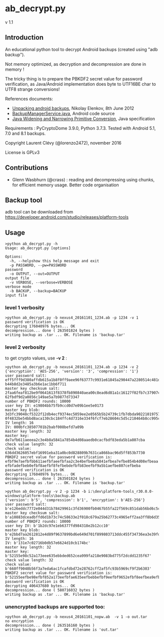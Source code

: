 
# ab_decrypt.py #
v 1.1

## Introduction ##

An educational python tool to decrypt Android backups (created using "adb backup"). 

Not memory optimized, as decryption and decompression are done in memory !

The tricky thing is to prepare the PBKDF2 secret value for password verification, as Java/Android implementation does byte to UTF16BE char to UTF8 strange conversions!

References documents:

- [Unpacking android backups](https://nelenkov.blogspot.fr/2012/06/unpacking-android-backups.html "Unpacking android backups"), Nikolay Elenkov, 8th June 2012
- [BackupManagerService.java](https://android.googlesource.com/platform/frameworks/base/+/master/services/backup/java/com/android/server/backup/BackupManagerService.java "BackupManagerService.java"), Android code source
- [Java Widening and Narrowing Primitive Conversion](https://docs.oracle.com/javase/specs/jls/se8/html/jls-5.html#jls-5.1.4 "Java Widening and Narrowing Primitive Conversion "), Java specification

Requirements : PyCryptoDome 3.9.0, Python 3.7.3. Tested with Android 5.1,  7.0 and 8.1 backups.

Copyright Laurent Clévy (@lorenzo2472), november 2016

License is GPLv3

## Contributions ## 

- Glenn Wasbhurn (@crass) : reading and decompressing using chunks, for efficient memory usage. Better code organisation

## Backup tool

adb tool can be downloaded from https://developer.android.com/studio/releases/platform-tools



## Usage ##

    >python ab_decrypt.py -h
    Usage: ab_decrypt.py [options]
    
    Options:
      -h, --helpshow this help message and exit
      -p PASSWORD, --pw=PASSWORD
    password
      -o OUTPUT, --out=OUTPUT
    output file
      -v VERBOSE, --verbose=VERBOSE
    verbose mode
      -b BACKUP, --backup=BACKUP
    input file

### level 1 verbosity

    >python ab_decrypt.py -b nexus4_20161101_1234.ab -p 1234 -v 1
    password verification is OK
    decrypting 176040976 bytes... OK
    decompression... done ( 263501824 bytes )
    writing backup as .tar ... OK. Filename is 'backup.tar'

### level 2 verbosity

to get crypto values, use **-v 2** :

    >python ab_decrypt.py -b nexus4_20161101_1234.ab -p 1234 -v 2
    {'encryption': 'AES-256', 'version': '3', 'compression': '1'}
    user password salt: eff5fff9d380affdb615a1b8f0ff9aee96f63777c9931e61845a290447a2280514c481dcebe1ab6175d159ba1e2225f61275
    b44b8d2e3485a3b6e1ac1bb6f711
    master key checksum salt: 2faa6feaf812be9f0641613f8378fb890840aea00c8ead6d81a1c16127f02fb7c37907c3c88bc08ccd2cd70aed162c
    62fbdf9d2a0856c149ae5a7b9877d73347
    number of PBKDF2 rounds: 10000
    user key IV: e19804bb75fb9ccd0d7e09b1ee5e0173
    master key blob: 3d3fc39048cf5322f12db4ecf9374ec5059ee2e0565b5b24739c1fb7dbda902210197574d2c709874a7022673fd1a9b2e67e8b6
    0f4832be54bbd8aca130cbc184ffc4d7316e334f6fcf7eb28604c5d5c210464b8cc995c75d9be9dabf7dbfd35
    IV length: 16
    IV: 000bfc38507701b2babf008befd7a09b
    master key length: 32
    master key: de7afb611aeeea2c3e4b8a5841a7854b4d08aaedb0cacfbdf83eda5b1a807cba
    check value length: 32
    check value: 636dd3626057ebf16991eba31a0bc0d828809b7631ca866bac96d5ff853b7730
    PBKDF2 secret value for password verification is: efbf9e7aefbfbb611aefbfaeefbfaa2c3e4befbe8a5841efbea7efbe854b4d08efbeaa
    efbfadefbeb0efbf8aefbf8fefbebdefbfb83eefbf9a5b1aefbe807cefbeba
    password verification is OK
    decrypting 176040976 bytes... OK
    decompression... done ( 263501824 bytes )
    writing backup as .tar ... OK. Filename is 'backup.tar'
    
    >python ab_decrypt.py -v 2 -p 1234 -b i:\dev\platform-tools_r30.0.0-windows\platform-tools\backup.ab
    {'version': b'5', 'compression': b'1', 'encryption': b'AES-256'}
    user password salt: b'e126eddc7772e044d31b78429961c3fd36900fb0467b55fa22f569c851dab56bd6c5c7bf4df194c3ff5572d67ab243567d7a732d76484a5d5813df28db20a44a'
    master key checksum salt: b'a10883dceadbffd6d1b73c74c58633e2f018c679a25b62773c4965eff2aa3ff8b6d35ac520463e2f7c3ad7ff319b092aaddab8a4287ade365bd70b2d2ced60eb'
    number of PBKDF2 rounds: 10000
    user key IV: b'1b2dc97e1eb6377fd984318e2b12cc10'
    master key blob: b'e2bbd7aa2612812e4d89f9637899bd6e649d701f899803713ddc455f34736ea3e39fd6c6ee0e817e636de36082cb441214a53ecc7d16f3dd26bdf95b833e901c5f7d97debde9842d602cf635245f04839ae2e7f26f9cfd5804ba4100d698049b'
    IV length: 16
    IV: b'131e7c02716b0db57e6624d10cb174bc'
    master key length: 32
    master key: b'52155e98c52a173eee635ebbded652cea999fa218e9083bd775f2dcdd1235f67'
    check value length: 32
    check value: b'660ff9040b56f3a7eda6ac1fcafdbd72e28762cff2af5fc93b5969cf9f2b6303'
    PBKDF2 secret value for password verification is: b'52155eefbe98efbf852a173eefbfae635eefbebbefbf9eefbf9652efbf8eefbea9efbe99efbfba21efbe8eefbe90efbe83efbebd775f2defbf8defbf91235f67'
    password verification is OK
    decrypting 406437680 bytes... OK
    decompression... done ( 580716032 bytes )
    writing backup as .tar ... OK. Filename is 'backup.tar'

### unencrypted backups are supported too:

    >python ab_decrypt.py -b nexus4_20161101_nopw.ab  -v 1 -o out.tar
    no encryption
    decompression... done ( 263516160 bytes )
    writing backup as .tar ... OK. Filename is 'out.tar'

